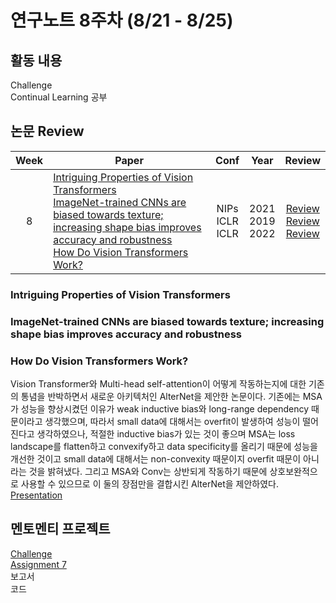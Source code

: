 # 연구노트 8주차 (8/21 - 8/25)
## 활동 내용
Challenge  
Continual Learning 공부
 

## 논문 Review
| Week   | Paper                                               | Conf | Year   | Review   |
| :----: | ------------------------------------------------------- | :----: | :------------: | :------: |
|8    | [Intriguing Properties of Vision Transformers](https://arxiv.org/pdf/2105.10497.pdf)<br>[ImageNet-trained CNNs are biased towards texture; increasing shape bias improves accuracy and robustness](https://arxiv.org/pdf/1811.12231.pdf)<br>[How Do Vision Transformers Work?](https://arxiv.org/pdf/2202.06709.pdf)   |   NIPs<br>ICLR<br>ICLR  | 2021<br>2019<br>2022 | [Review]()<br>[Review]()<br>[Review](https://github.com/Chihiro0623/2023summer-selfstudy1/blob/main/week8/Reviews/How%20Do%20Vision%20Transformers%20Work.pdf ) |

### Intriguing Properties of Vision Transformers

### ImageNet-trained CNNs are biased towards texture; increasing shape bias improves accuracy and robustness

### How Do Vision Transformers Work?
Vision Transformer와 Multi-head self-attention이 어떻게 작동하는지에 대한 기존의 통념을 반박하면서 새로운 아키텍처인 AlterNet을 제안한 논문이다. 기존에는 MSA가 성능을 향상시켰던 이유가 weak inductive bias와 long-range dependency 때문이라고 생각했으며, 따라서 small data에 대해서는 overfit이 발생하여 성능이 떨어진다고 생각하였으나, 적절한 inductive bias가 있는 것이 좋으며 MSA는 loss landscape를 flatten하고 convexify하고 data specificity를 올리기 때문에 성능을 개선한 것이고 small data에 대해서는 non-convexity 때문이지 overfit 때문이 아니라는 것을 밝혀냈다. 그리고 MSA와 Conv는 상반되게 작동하기 때문에 상호보완적으로 사용할 수 있으므로 이 둘의 장점만을 결합시킨 AlterNet을 제안하였다. [Presentation](https://github.com/Chihiro0623/2023summer-selfstudy1/blob/main/week8/Reviews/How%20Do%20Vision%20Transformers%20Work_.pptx)


## 멘토멘티 프로젝트
[Challenge](https://www.kaggle.com/competitions/cilab-summer-intern-program-challenge/)  
[Assignment 7](https://github.com/Chihiro0623/2023summer-selfstudy1/blob/main/week8/Project/week7.pdf)  
보고서  
코드  

